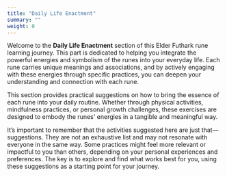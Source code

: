 ```yaml
---
title: "Daily Life Enactment"
summary: ""
weight: 0
---
```


Welcome to the **Daily Life Enactment** section of this Elder Futhark rune learning journey. This part is dedicated to helping you integrate the powerful energies and symbolism of the runes into your everyday life. Each rune carries unique meanings and associations, and by actively engaging with these energies through specific practices, you can deepen your understanding and connection with each rune.

This section provides practical suggestions on how to bring the essence of each rune into your daily routine. Whether through physical activities, mindfulness practices, or personal growth challenges, these exercises are designed to embody the runes' energies in a tangible and meaningful way.

It’s important to remember that the activities suggested here are just that—suggestions. They are not an exhaustive list and may not resonate with everyone in the same way. Some practices might feel more relevant or impactful to you than others, depending on your personal experiences and preferences. The key is to explore and find what works best for you, using these suggestions as a starting point for your journey.
